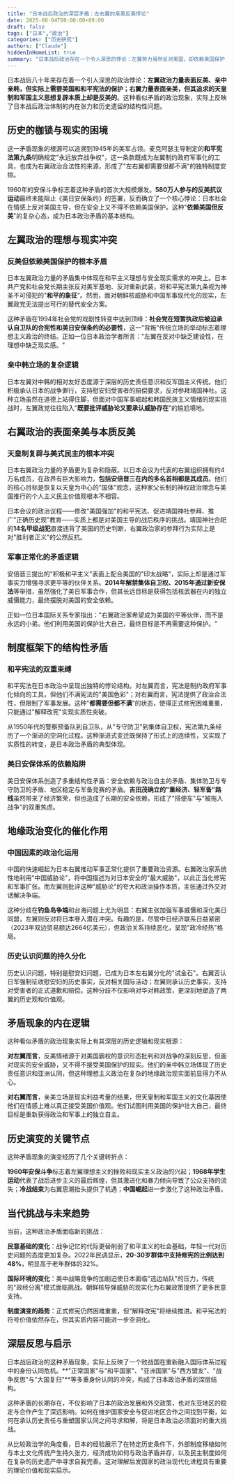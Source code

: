 ```yaml
---
title: "日本战后政治的深层矛盾：左右翼的亲美反美悖论"
date: 2025-08-04T00:00:00+09:00
draft: false
tags: ["日本","政治"]
categories: ["历史研究"]
authors: ["Claude"]
hiddenInHomeList: true
summary: "日本战后政治存在一个令人深思的悖论：左翼势力虽然反对美国，却依赖美国保护；右翼势力表面支持美国，内心却渴望摆脱美国影响。这种看似矛盾的现象，实际上反映了日本在战后体制下的深层困境。"
---
```

日本战后八十年来存在着一个引人深思的政治悖论：**左翼政治力量表面反美、亲中亲韩，但实际上需要美国和和平宪法的保护；右翼力量表面亲美，但其追求的天皇制和军国主义思想复辟本质上却是反美的**。这种看似矛盾的政治现象，实际上反映了日本战后政治体制的内在张力和历史遗留的结构性问题。

## 历史的枷锁与现实的困境

这一矛盾现象的根源可以追溯到1945年的美军占领。麦克阿瑟主导制定的**和平宪法第九条**明确规定"永远放弃战争权"，这一条款既成为左翼制约政府军事化的工具，也成为右翼政治合法性的来源，形成了"左右翼都需要但都不满"的独特制度安排。

1960年的安保斗争标志着这种矛盾的首次大规模爆发。**580万人参与的反美抗议运动**最终未能阻止《美日安保条约》的签署，反而确立了一个核心悖论：日本社会在情感上反对美国主导，但在安全上又不得不依赖美国保护。这种"**依赖美国但反美**"的复杂心态，成为日本政治矛盾的基本结构。

## 左翼政治的理想与现实冲突

### 反美但依赖美国保护的根本矛盾

日本左翼政治力量的矛盾集中体现在和平主义理想与安全现实需求的冲突上。日本共产党和社会党长期主张反对美军基地、反对重新武装，将和平宪法第九条视为神圣不可侵犯的"**和平的象征**"。然而，面对朝鲜核威胁和中国军事现代化的现实，左翼政党无法提出可行的替代安全方案。

这种矛盾在1994年社会党的戏剧性转变中达到顶峰：**社会党在短暂执政后被迫承认自卫队的合宪性和美日安保条约的必要性**，这一"背叛"传统立场的举动标志着理想主义政治的终结。正如一位日本政治学者所言："左翼在反对中缺乏建设性，在理想中缺乏现实感。"

### 亲中韩立场的复杂逻辑

日本左翼对中韩的相对友好态度源于深层的历史责任意识和反军国主义传统。他们积极承认日本的战争罪行，支持慰安妇受害者的赔偿要求，反对参拜靖国神社。这种立场虽然在道德上站得住脚，但面对中国军事崛起和韩国民族主义情绪的现实挑战时，左翼政党往往陷入"**既要批评威胁论又要承认威胁存在**"的尴尬境地。

## 右翼政治的表面亲美与本质反美

### 天皇制复辟与美式民主的根本冲突

日本右翼政治力量的矛盾更为复杂和隐蔽。以日本会议为代表的右翼组织拥有约4万名成员，在政界有巨大影响力，**包括安倍晋三在内的多名首相都是其成员**。他们的核心目标是恢复以天皇为中心的"国体"观念，这种家父长制的神权政治理念与美国推行的个人主义民主价值观根本不相容。

日本会议的政治议程——修改"美国强加"的和平宪法、促进靖国神社参拜、推广"正确历史观"教育——实质上都是对美国主导的战后秩序的挑战。靖国神社合祀的**14名甲级战犯**直接违背了美国的历史判断，右翼政治家的参拜行为实际上是对"胜利者正义"的公然反抗。

### 军事正常化的矛盾逻辑

安倍晋三提出的"积极和平主义"表面上配合美国的"印太战略"，实际上却是通过军事实力增强寻求更平等的伙伴关系。**2014年解禁集体自卫权、2015年通过新安保法**等举措，虽然强化了美日军事合作，但其长远目标是获得包括核武器在内的独立威慑能力，最终摆脱对美国的安全依赖。

正如一位日本国际关系专家指出："右翼政治家希望成为美国的平等伙伴，而不是永远的小弟。他们利用美国的保护壮大自己，最终目标是不再需要这种保护。"

## 制度框架下的结构性矛盾

### 和平宪法的双重束缚

和平宪法在日本政治中呈现出独特的悖论结构。对左翼而言，宪法是制约政府军事化倾向的工具，但他们不满宪法的"美国色彩"；对右翼而言，宪法提供了政治合法性，但限制了军事发展。这种"**都需要但都不满**"的状态，使得正式修宪困难重重，只能通过"解释改宪"实现实质性突破。

从1950年代的警察预备队到自卫队，从"专守防卫"到集体自卫权，宪法第九条经历了一个渐进的空洞化过程。这种渐进式变迁既保持了形式上的连续性，又实现了实质性的转变，是日本政治矛盾的典型体现。

### 美日安保体系的依赖陷阱

美日安保体系创造了多重结构性矛盾：安全依赖与政治自主的矛盾、集体防卫与专守防卫的矛盾、地区稳定与军备竞赛的矛盾。**吉田茂确立的"重经济、轻军备"路线**虽然带来了经济繁荣，但也造成了长期的安全依赖，形成了"搭便车"与"被拖入战争"的双重焦虑。

## 地缘政治变化的催化作用

### 中国因素的政治化运用

中国的快速崛起为日本右翼推动军事正常化提供了重要政治资源。右翼政治家系统性地利用"中国威胁论"，将中国描述为对日本安全的"最大威胁"，以此正当化修宪和军事扩张。而左翼则批评这种"威胁论"的夸大和政治操作本质，主张通过外交对话解决争端。

这种分歧在**钓鱼岛争端**和台海问题上尤为明显：右翼主张加强军事威慑和深化美日同盟，左翼则反对将日本卷入潜在冲突。有趣的是，尽管中日经济联系日益紧密（2023年双边贸易额达2664亿美元），但政治关系持续恶化，呈现"政冷经热"格局。

### 历史认识问题的持久分化

历史认识问题，特别是慰安妇问题，已成为日本左右翼分化的"试金石"。右翼否认日军强制征收慰安妇的历史事实，反对相关国际活动；左翼则承认历史事实，支持对受害者的正式道歉和赔偿。这种分歧不仅影响对华对韩政策，更深刻地塑造了两翼的历史观和价值观。

## 矛盾现象的内在逻辑

这种看似矛盾的政治现象实际上有其深层的历史逻辑和现实根源：

**对左翼而言**，反美情绪源于对美国霸权的意识形态批判和对战争的深刻反思，但面对现实的安全威胁，又不得不接受美国保护的现实。他们的亲中韩立场体现了历史责任意识和亚洲认同，但这种理想主义政治在复杂的地缘政治现实面前显得力不从心。

**对右翼而言**，亲美立场是现实利益考量的结果，但天皇制和军国主义的文化基因使他们在情感上难以真正接受美国价值观。他们试图利用美国的保护壮大自己，最终目标是重新获得政治和军事上的独立自主。

## 历史演变的关键节点

这种矛盾现象的演变经历了几个关键转折点：

**1960年安保斗争**标志着左翼理想主义的挫败和现实主义政治的兴起；**1968年学生运动**代表了战后进步主义的最后辉煌，但其激进化和暴力倾向导致了公众支持的流失；**冷战结束**为右翼思潮抬头提供了机遇；**中国崛起**进一步激化了这种政治矛盾。

## 当代挑战与未来趋势

当前，这种政治矛盾面临新的挑战：

**民意基础的变化**：战争记忆的代际更替削弱了和平主义的社会基础，年轻一代对历史问题的态度更加复杂。2022年民调显示，**20-30岁群体中支持修宪的比例达到48%**，明显高于老年群体的32%。

**国际环境的变化**：美中战略竞争的加剧迫使日本面临"选边站队"的压力，传统的"政经分离"模式面临挑战。朝鲜核导弹威胁的现实化为右翼政策提供了更多民意支持。

**制度演变的趋势**：正式修宪仍然困难重重，但"解释改宪"将继续推进。和平宪法的符号价值依然存在，但其实质内容可能进一步空洞化。

## 深层反思与启示

日本战后政治的这种矛盾现象，实际上反映了一个败战国在重新融入国际体系过程中的身份认同危机。**"正常国家"与"和平国家"、"亚洲国家"与"西方盟友"、"战争反思"与"大国复归"**等多重身份认同的冲突，构成了日本政治矛盾的深层结构。

这种矛盾的长期存在，不仅影响了日本的政治发展和外交政策，也对东亚地区的稳定与合作产生了深远影响。如何在维护国家安全与促进地区合作之间找到平衡，如何在承认历史责任与重塑国家认同之间寻求和解，将是日本政治必须面对的重大挑战。

从比较政治学的角度看，日本的经验展示了在特定历史条件下，外部制度移植如何与本土文化传统产生持久张力，经济成功如何与政治矛盾并存，以及民主制度如何在复杂的历史遗产中寻求自我完善。这对理解后发国家的政治现代化进程具有重要的理论价值和现实启示。